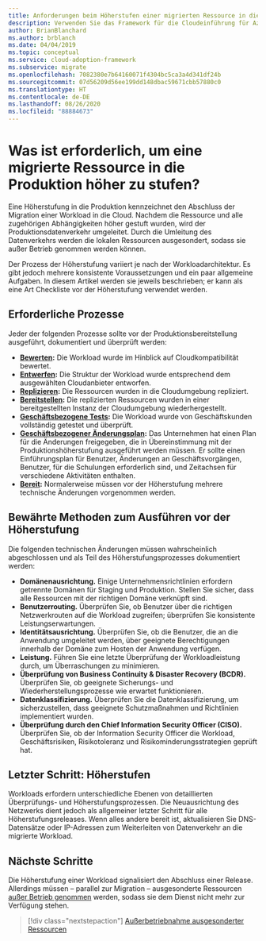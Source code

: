 ```yaml
---
title: Anforderungen beim Höherstufen einer migrierten Ressource in die Produktion
description: Verwenden Sie das Framework für die Cloudeinführung für Azure, um sich mit den häufigen Aufgaben und Standardvoraussetzungen für das Höherstufen einer migrierten Ressource in die Produktion vertraut zu machen.
author: BrianBlanchard
ms.author: brblanch
ms.date: 04/04/2019
ms.topic: conceptual
ms.service: cloud-adoption-framework
ms.subservice: migrate
ms.openlocfilehash: 7082380e7b64160071f4304bc5ca3a4d341df24b
ms.sourcegitcommit: 07d56209d56ee199dd148dbac59671cbb57880c0
ms.translationtype: HT
ms.contentlocale: de-DE
ms.lasthandoff: 08/26/2020
ms.locfileid: "88884673"
---
```

# <a name="what-is-required-to-promote-a-migrated-resource-to-production"></a>Was ist erforderlich, um eine migrierte Ressource in die Produktion höher zu stufen?

Eine Höherstufung in die Produktion kennzeichnet den Abschluss der Migration einer Workload in die Cloud. Nachdem die Ressource und alle zugehörigen Abhängigkeiten höher gestuft wurden, wird der Produktionsdatenverkehr umgeleitet. Durch die Umleitung des Datenverkehrs werden die lokalen Ressourcen ausgesondert, sodass sie außer Betrieb genommen werden können.

Der Prozess der Höherstufung variiert je nach der Workloadarchitektur. Es gibt jedoch mehrere konsistente Voraussetzungen und ein paar allgemeine Aufgaben. In diesem Artikel werden sie jeweils beschrieben; er kann als eine Art Checkliste vor der Höherstufung verwendet werden.

## <a name="prerequisite-processes"></a>Erforderliche Prozesse

Jeder der folgenden Prozesse sollte vor der Produktionsbereitstellung ausgeführt, dokumentiert und überprüft werden:

- **[Bewerten](../assess/index.md):** Die Workload wurde im Hinblick auf Cloudkompatibilität bewertet.
- **[Entwerfen](../assess/architect.md):** Die Struktur der Workload wurde entsprechend dem ausgewählten Cloudanbieter entworfen.
- **[Replizieren](../migrate/replicate.md):** Die Ressourcen wurden in die Cloudumgebung repliziert.
- **[Bereitstellen](../migrate/stage.md):** Die replizierten Ressourcen wurden in einer bereitgestellten Instanz der Cloudumgebung wiederhergestellt.
- **[Geschäftsbezogene Tests](./business-test.md):** Die Workload wurde von Geschäftskunden vollständig getestet und überprüft.
- **[Geschäftsbezogener Änderungsplan](./business-change-plan.md):** Das Unternehmen hat einen Plan für die Änderungen freigegeben, die in Übereinstimmung mit der Produktionshöherstufung ausgeführt werden müssen. Er sollte einen Einführungsplan für Benutzer, Änderungen an Geschäftsvorgängen, Benutzer, für die Schulungen erforderlich sind, und Zeitachsen für verschiedene Aktivitäten enthalten.
- **[Bereit](./ready.md):** Normalerweise müssen vor der Höherstufung mehrere technische Änderungen vorgenommen werden.

## <a name="best-practices-to-execute-prior-to-promotion"></a>Bewährte Methoden zum Ausführen vor der Höherstufung

Die folgenden technischen Änderungen müssen wahrscheinlich abgeschlossen und als Teil des Höherstufungsprozesses dokumentiert werden:

- **Domänenausrichtung.** Einige Unternehmensrichtlinien erfordern getrennte Domänen für Staging und Produktion. Stellen Sie sicher, dass alle Ressourcen mit der richtigen Domäne verknüpft sind.
- **Benutzerrouting.** Überprüfen Sie, ob Benutzer über die richtigen Netzwerkrouten auf die Workload zugreifen; überprüfen Sie konsistente Leistungserwartungen.
- **Identitätsausrichtung.** Überprüfen Sie, ob die Benutzer, die an die Anwendung umgeleitet werden, über geeignete Berechtigungen innerhalb der Domäne zum Hosten der Anwendung verfügen.
- **Leistung.** Führen Sie eine letzte Überprüfung der Workloadleistung durch, um Überraschungen zu minimieren.
- **Überprüfung von Business Continuity & Disaster Recovery (BCDR).** Überprüfen Sie, ob geeignete Sicherungs- und Wiederherstellungsprozesse wie erwartet funktionieren.
- **Datenklassifizierung.** Überprüfen Sie die Datenklassifizierung, um sicherzustellen, dass geeignete Schutzmaßnahmen und Richtlinien implementiert wurden.
- **Überprüfung durch den Chief Information Security Officer (CISO).** Überprüfen Sie, ob der Information Security Officer die Workload, Geschäftsrisiken, Risikotoleranz und Risikominderungsstrategien geprüft hat.

## <a name="final-step-promote"></a>Letzter Schritt: Höherstufen

Workloads erfordern unterschiedliche Ebenen von detaillierten Überprüfungs- und Höherstufungsprozessen. Die Neuausrichtung des Netzwerks dient jedoch als allgemeiner letzter Schritt für alle Höherstufungsreleases. Wenn alles andere bereit ist, aktualisieren Sie DNS-Datensätze oder IP-Adressen zum Weiterleiten von Datenverkehr an die migrierte Workload.

## <a name="next-steps"></a>Nächste Schritte

Die Höherstufung einer Workload signalisiert den Abschluss einer Release. Allerdings müssen – parallel zur Migration – ausgesonderte Ressourcen [außer Betrieb genommen](./decommission.md) werden, sodass sie dem Dienst nicht mehr zur Verfügung stehen.

> [!div class="nextstepaction"]
> [Außerbetriebnahme ausgesonderter Ressourcen](./decommission.md)
